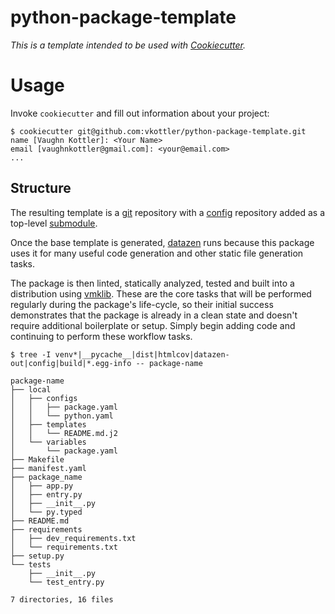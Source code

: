 <!--
    =====================================
    generator=datazen
    version=1.9.0
    hash=aca6e910c47898473265cb936ea215d3
    =====================================
-->

# python-package-template

*This is a template intended to be used with
[Cookiecutter](https://github.com/cookiecutter/cookiecutter).*

# Usage

Invoke `cookiecutter` and fill out information about your project:

```
$ cookiecutter git@github.com:vkottler/python-package-template.git
name [Vaughn Kottler]: <Your Name>
email [vaughnkottler@gmail.com]: <your@email.com>
...
```

## Structure

The resulting template is a [git](https://git-scm.com/) repository with a
[config](https://github.com/vkottler/config) repository added as a top-level
[submodule](https://git-scm.com/book/en/v2/Git-Tools-Submodules).

Once the base template is generated,
[datazen](https://github.com/vkottler/datazen) runs because this package uses
it for many useful code generation and other static file generation tasks.

The package is then linted, statically analyzed, tested and built into
a distribution using [vmklib](https://github.com/vkottler/vmklib). These are
the core tasks that will be performed regularly during the package's
life-cycle, so their initial success demonstrates that the package is already
in a clean state and doesn't require additional boilerplate or setup. Simply
begin adding code and continuing to perform these workflow tasks.

```
$ tree -I venv*|__pycache__|dist|htmlcov|datazen-out|config|build|*.egg-info -- package-name

package-name
├── local
│   ├── configs
│   │   ├── package.yaml
│   │   └── python.yaml
│   ├── templates
│   │   └── README.md.j2
│   └── variables
│       └── package.yaml
├── Makefile
├── manifest.yaml
├── package_name
│   ├── app.py
│   ├── entry.py
│   ├── __init__.py
│   └── py.typed
├── README.md
├── requirements
│   ├── dev_requirements.txt
│   └── requirements.txt
├── setup.py
└── tests
    ├── __init__.py
    └── test_entry.py

7 directories, 16 files

```
